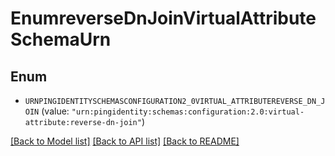 # EnumreverseDnJoinVirtualAttributeSchemaUrn

## Enum


* `URNPINGIDENTITYSCHEMASCONFIGURATION2_0VIRTUAL_ATTRIBUTEREVERSE_DN_JOIN` (value: `"urn:pingidentity:schemas:configuration:2.0:virtual-attribute:reverse-dn-join"`)


[[Back to Model list]](../README.md#documentation-for-models) [[Back to API list]](../README.md#documentation-for-api-endpoints) [[Back to README]](../README.md)


